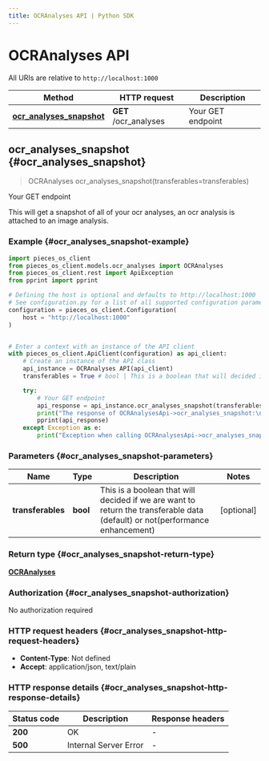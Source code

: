 ```yaml
---
title: OCRAnalyses API | Python SDK
---
```


# OCRAnalyses API

All URIs are relative to `http://localhost:1000`

Method | HTTP request | Description
------------- | ------------- | -------------
[**ocr_analyses_snapshot**](OCRAnalysesApi#ocr_analyses_snapshot) | **GET** /ocr_analyses | Your GET endpoint


## **ocr_analyses_snapshot** {#ocr_analyses_snapshot}
> OCRAnalyses ocr_analyses_snapshot(transferables=transferables)

Your GET endpoint

This will get a snapshot of all of your ocr analyses, an ocr analysis is attached to an image analysis.

### Example {#ocr_analyses_snapshot-example}


```python
import pieces_os_client
from pieces_os_client.models.ocr_analyses import OCRAnalyses
from pieces_os_client.rest import ApiException
from pprint import pprint

# Defining the host is optional and defaults to http://localhost:1000
# See configuration.py for a list of all supported configuration parameters.
configuration = pieces_os_client.Configuration(
    host = "http://localhost:1000"
)


# Enter a context with an instance of the API client
with pieces_os_client.ApiClient(configuration) as api_client:
    # Create an instance of the API class
    api_instance = OCRAnalyses API(api_client)
    transferables = True # bool | This is a boolean that will decided if we are want to return the transferable data (default) or not(performance enhancement) (optional)

    try:
        # Your GET endpoint
        api_response = api_instance.ocr_analyses_snapshot(transferables=transferables)
        print("The response of OCRAnalysesApi->ocr_analyses_snapshot:\n")
        pprint(api_response)
    except Exception as e:
        print("Exception when calling OCRAnalysesApi->ocr_analyses_snapshot: %s\n" % e)
```



### Parameters {#ocr_analyses_snapshot-parameters}


Name | Type | Description  | Notes
------------- | ------------- | ------------- | -------------
 **transferables** | **bool**| This is a boolean that will decided if we are want to return the transferable data (default) or not(performance enhancement) | [optional] 

### Return type {#ocr_analyses_snapshot-return-type}

[**OCRAnalyses**](../models/OCRAnalyses)

### Authorization {#ocr_analyses_snapshot-authorization}

No authorization required

### HTTP request headers {#ocr_analyses_snapshot-http-request-headers}

 - **Content-Type**: Not defined
 - **Accept**: application/json, text/plain


### HTTP response details {#ocr_analyses_snapshot-http-response-details}

| Status code | Description | Response headers |
|-------------|-------------|------------------|
**200** | OK |  -  |
**500** | Internal Server Error |  -  |

